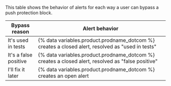 This table shows the behavior of alerts for each way a user can bypass a push protection block.

| Bypass reason         | Alert behavior                                              |
|-----------------------|------------------------------------------------------|
| It's used in tests    | {% data variables.product.prodname_dotcom %} creates a closed alert, resolved as "used in tests"  |
| It's a false positive | {% data variables.product.prodname_dotcom %} creates a closed alert, resolved as "false positive" |
| I'll fix it later     | {% data variables.product.prodname_dotcom %} creates an open alert                                |
